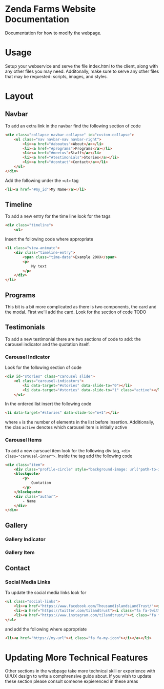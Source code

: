 Zenda Farms Website Documentation
=================================

Documentation for how to modify the webpage.

Usage
=====

Setup your webservice and serve the file index.html to the client, along with
any other files you may need. Additonally, make sure to serve any other files that may be requested: scripts, images, and styles.

Layout
======

Navbar
------

To add an extra link in the navbar find the following section of code
```html
<div class="collapse navbar-collapse" id="custom-collapse">
	<ul class="nav navbar-nav navbar-right">
		<li><a href="#aboutus">About</a></li>
		<li><a href="#programs">Programs</a></li>
		<li><a href="#meetus">Staff</a></li>
		<li><a href="#testimonials">Stories</a></li>
		<li><a href="#contact">Contact</a></li>
	</ul>
</div>
```
Add the following under the `<ul>` tag
```html
<li><a href="#my_id">My Name</a></li>
```

Timeline
--------

To add a new entry for the time line look for the tags
```html
<div class="timeline">
	<ul>
```

Insert the following code where appropriate
```html
<li class="view-animate">
	<div class="timeline-entry">
		<span class="time-date">Example 20XX</span>
		<p>
			My text
		</p>
	</div>
</li>
```

Programs
--------

This bit is a bit more complicated as there is two components, the card and the modal.
First we'll add the card. Look for the section of code
TODO


Testimonials
------------

To add a new testimonial there are two sections of code to add: the carousel indicator and the quotation itself.

### Carousel Indicator

Look for the following section of code
```html
<div id="stories" class="carousel slide">
	<ol class="carousel-indicators">
		<li data-target="#stories" data-slide-to="0"></li>
		<li data-target="#stories" data-slide-to="1" class="active"></li>
	</ol>
```

In the ordered list insert the following code
```html
<li data-target="#stories" data-slide-to="n+1"></li>
```
where `n` is the number of elements in the list before insertion. Additionally, the clas `active` denotes which carousel item is initially active

### Carousel Items

To add a new carsouel item look for the following div tag, `<div class="carousel-inner">`. Inside the tag add the following code
```html
<div class="item">
	<div class="profile-circle" style="background-image: url('path-to-img')"></div>
	<blockquote>
		<p>
			Quotation
		</p>
	</blockquote>
	<div class="author">
		- Name
	</div>
</div>
```

Gallery
-------

### Gallery Indicator

### Gallery Item

Contact
-------

### Social Media Links

To update the social media links look for
```html
<ul class="social-links">
	<li><a href="https://www.facebook.com/ThousandIslandsLandTrust/"><i class="fa fa-facebook"></i></a></li>
	<li><a href="https://twitter.com/tilandtrust"><i class="fa fa-twitter"></i></a></li>
	<li><a href="https://www.instagram.com/tilandtrust/"><i class="fa fa-instagram"></i></a></li>
</ul>
```
and add the following where appropriate
```html
<li><a href="https://my-url"><i class="fa fa-my-icon"></i></a></li>
```

Updating More Technical Features
================================

Other sections in the webpage take more technical skill or experience with UI/UX design to
write a comphrensive guide about. If you wish to update these section please consult someone
expierenced in these areas
